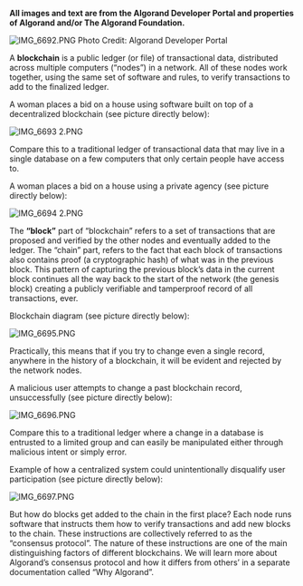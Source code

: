 **All images and text are from the Algorand Developer Portal and properties of Algorand and/or The Algorand Foundation.**

![IMG_6692.PNG](https://niftgen-algorand.github.io/docs/images/IMG_6692.PNG)
Photo Credit: Algorand Developer Portal

A **blockchain** is a public ledger (or file) of transactional data, distributed across multiple computers (“nodes”) in a network. All of these nodes work together, using the same set of software and rules, to verify transactions to add to the finalized ledger.

A woman places a bid on a house using software built on top of a decentralized blockchain (see picture directly below):

![IMG_6693 2.PNG](https://niftgen-algorand.github.io/docs/images/IMG_6693%202.PNG)

Compare this to a traditional ledger of transactional data that may live in a single database on a few computers that only certain people have access to.

A woman places a bid on a house using a private agency (see picture directly below):

![IMG_6694 2.PNG](https://niftgen-algorand.github.io/docs/images/IMG_6694%202.PNG)

The **“block”** part of “blockchain” refers to a set of transactions that are proposed and verified by the other nodes and eventually added to the ledger. The “chain” part, refers to the fact that each block of transactions also contains proof (a cryptographic hash) of what was in the previous block. This pattern of capturing the previous block’s data in the current block continues all the way back to the start of the network (the genesis block) creating a publicly verifiable and tamperproof record of all transactions, ever.

Blockchain diagram (see picture directly below):

![IMG_6695.PNG](https://niftgen-algorand.github.io/docs/images/IMG_6695.PNG)

Practically, this means that if you try to change even a single record, anywhere in the history of a blockchain, it will be evident and rejected by the network nodes.

A malicious user attempts to change a past blockchain record, unsuccessfully (see picture directly below):

![IMG_6696.PNG](https://niftgen-algorand.github.io/docs/images/IMG_6696.PNG)

Compare this to a traditional ledger where a change in a database is entrusted to a limited group and can easily be manipulated either through malicious intent or simply error.

Example of how a centralized system could unintentionally disqualify user participation (see picture directly below):

![IMG_6697.PNG](https://niftgen-algorand.github.io/docs/images/IMG_6697.PNG)

But how do blocks get added to the chain in the first place? Each node runs software that instructs them how to verify transactions and add new blocks to the chain. These instructions are collectively referred to as the “consensus protocol”. The nature of these instructions are one of the main distinguishing factors of different blockchains. We will learn more about Algorand’s consensus protocol and how it differs from others’ in a separate documentation called “Why Algorand”.
